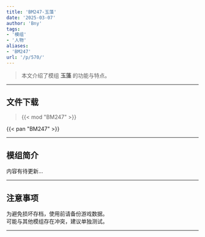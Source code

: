 ```yaml
---
title: 'BM247-玉藻'
date: '2025-03-07'
author: 'Bny'
tags:
- '模组'
- '人物'
aliases:
- 'BM247'
url: '/p/570/'
---
```


> 本文介绍了模组 **玉藻** 的功能与特点。

---

## 文件下载  

> {{< mod "BM247" >}}  

{{< pan "BM247" >}}  

---

## 模组简介

>  
内容有待更新...  

---

## 注意事项

>  
为避免损坏存档，使用前请备份游戏数据。  
可能与其他模组存在冲突，建议单独测试。  

---

